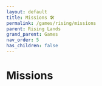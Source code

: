 ```yaml
---
layout: default
title: Missions 🛠
permalink: /games/rising/missions
parent: Rising Lands
grand_parent: Games
nav_order: 5
has_children: false
---
```


# Missions
